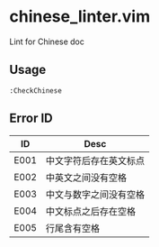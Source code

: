 # chinese_linter.vim

Lint for Chinese doc


## Usage

```vim
:CheckChinese
```

## Error ID

ID | Desc
--- | ---
E001 | 中文字符后存在英文标点
E002 | 中英文之间没有空格
E003 | 中文与数字之间没有空格
E004 | 中文标点之后存在空格
E005 | 行尾含有空格
